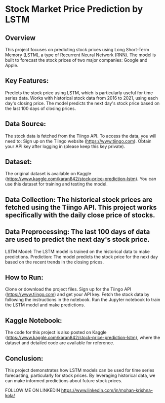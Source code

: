 # Stock Market Price Prediction by LSTM
## Overview
This project focuses on predicting stock prices using Long Short-Term Memory (LSTM), a type of Recurrent Neural Network (RNN). The model is built to forecast the stock prices of two major companies: Google and Apple.

## Key Features:
Predicts the stock price using LSTM, which is particularly useful for time series data.
Works with historical stock data from 2016 to 2021, using each day's closing price.
The model predicts the next day's stock price based on the last 100 days of closing prices.
## Data Source:
The stock data is fetched from the Tiingo API. To access the data, you will need to:
Sign up on the Tiingo website (https://www.tiingo.com).
Obtain your API key after logging in (please keep this key private).
## Dataset:
The original dataset is available on Kaggle (https://www.kaggle.com/karan842/stock-price-prediction-lstm). You can use this dataset for training and testing the model.

## Data Collection: The historical stock prices are fetched using the Tiingo API. This project works specifically with the daily close price of stocks.
## Data Preprocessing: The last 100 days of data are used to predict the next day's stock price.
LSTM Model: The LSTM model is trained on the historical data to make predictions.
Prediction: The model predicts the stock price for the next day based on the recent trends in the closing prices.
## How to Run:
Clone or download the project files.
Sign up for the Tiingo API (https://www.tiingo.com) and get your API key.
Fetch the stock data by following the instructions in the notebook.
Run the Jupyter notebook to train the LSTM model and make predictions.
## Kaggle Notebook:
The code for this project is also posted on Kaggle (https://www.kaggle.com/karan842/stock-price-prediction-lstm), where the dataset and detailed code are available for reference.

## Conclusion:
This project demonstrates how LSTM models can be used for time series forecasting, particularly for stock prices. By leveraging historical data, we can make informed predictions about future stock prices.

FOLLOW ME ON LINKEDIN https://www.linkedin.com/in/mohan-krishna-kola/
